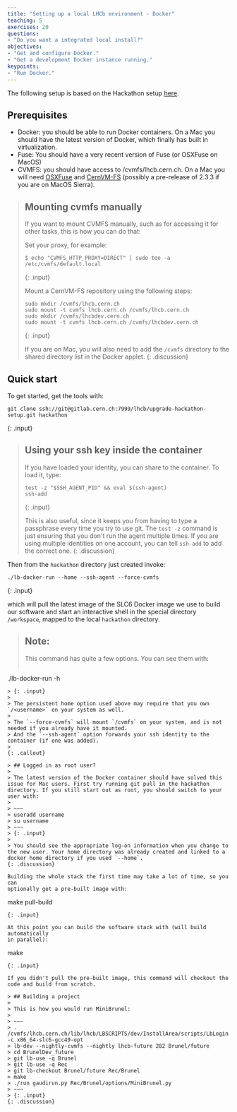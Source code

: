 ```yaml
---
title: "Setting up a local LHCb environment - Docker"
teaching: 5
exercises: 20
questions:
- "Do you want a integrated local install?"
objectives:
- "Get and configure Docker."
- "Get a development Docker instance running."
keypoints:
- "Run Docker."
---
```


The following setup is based on the Hackathon setup [here](https://gitlab.cern.ch/lhcb/upgrade-hackathon-setup).

## Prerequisites
* Docker: you should be able to run Docker containers. On a Mac you should have the latest version of Docker, which finally has built in virtualization.
* Fuse: You should have a very recent version of Fuse (or OSXFuse on MacOS)
* CVMFS: you should have access to /cvmfs/lhcb.cern.ch. On a Mac you will need [OSXFuse](http://osxfuse.github.io/) and [CernVM-FS](http://cernvm.cern.ch/portal/filesystem/cvmfs-2.3) (possibly a pre-release of 2.3.3 if you are on MacOS Sierra).

> ## Mounting cvmfs manually
>
> If you want to mount CVMFS manually, such as for accessing it for other tasks, this is how you can do that:
>
> Set your proxy, for example: 
>
> ~~~
> $ echo "CVMFS_HTTP_PROXY=DIRECT" | sudo tee -a /etc/cvmfs/default.local
> ~~~
> {: .input}
>
> Mount a CernVM-FS repository using the following steps:
> 
> ~~~
> sudo mkdir /cvmfs/lhcb.cern.ch
> sudo mount -t cvmfs lhcb.cern.ch /cvmfs/lhcb.cern.ch
> sudo mkdir /cvmfs/lhcbdev.cern.ch
> sudo mount -t cvmfs lhcb.cern.ch /cvmfs/lhcbdev.cern.ch
> ~~~
> {: .input}
> 
> If you are on Mac, you will also need to add the `/cvmfs` directory to the shared directory list in the Docker applet.
{: .discussion}

## Quick start
To get started, get the tools with:

~~~
git clone ssh://git@gitlab.cern.ch:7999/lhcb/upgrade-hackathon-setup.git hackathon
~~~
{: .input}

> ## Using your ssh key inside the container
> 
> If you have loaded your identity, you can share to the container. To load it, type:
> 
> ~~~
> test -z "$SSH_AGENT_PID" && eval $(ssh-agent)
> ssh-add
> ~~~
> {: .input}
> 
> This is also useful, since it keeps you from having to type a passphrase every time you try to use git. The `test -z` command is just ensuring that you don't run the agent multiple times. If you are using multiple identities on one account, you can tell `ssh-add` to add the correct one.
{: .discussion}

Then from the `hackathon` directory just created invoke:

~~~
./lb-docker-run --home --ssh-agent --force-cvmfs
~~~
{: .input}

which will pull the latest image of the SLC6 Docker image we use to build our
software and start an interactive shell in the special directory `/workspace`,
mapped to the local `hackathon` directory.

> ## Note:
>
> This command has quite a few options. You can see them with:
> 
> ~~~
./lb-docker-run -h
~~~
> {: .input}
> 
> The persistent home option used above may require that you own `/<username>` on your system as well.
>  
> The `--force-cvmfs` will mount `/cvmfs` on your system, and is not needed if you already have it mounted.
> And the `--ssh-agent` option forwards your ssh identity to the container (if one was added).
>
{: .callout}

> ## Logged in as root user?
>
> The latest version of the Docker container should have solved this issue for Mac users. First try running git pull in the hackathon directory. If you still start out as root, you should switch to your user with:
> 
> ~~~
> useradd username
> su username
> ~~~
> {: .input}
> 
> You should see the appropriate log-on information when you change to the new user. Your home directory was already created and linked to a docker home directory if you used `--home`.
{: .discussion}

Building the whole stack the first time may take a lot of time, so you can
optionally get a pre-built image with:

~~~
make pull-build
~~~
{: .input}

At this point you can build the software stack with (will build automatically
in parallel):

~~~
make
~~~
{: .input}

If you didn't pull the pre-built image, this command will checkout the
code and build from scratch.

> ## Building a project
>
> This is how you would run MiniBrunel:
>
> ~~~
> . /cvmfs/lhcb.cern.ch/lib/lhcb/LBSCRIPTS/dev/InstallArea/scripts/LbLogin.sh -c x86_64-slc6-gcc49-opt
> lb-dev --nightly-cvmfs --nightly lhcb-future 282 Brunel/future
> cd BrunelDev_future
> git lb-use -q Brunel
> git lb-use -q Rec
> git lb-checkout Brunel/future Rec/Brunel
> make
> ./run gaudirun.py Rec/Brunel/options/MiniBrunel.py
> ~~~
> {: .input}
{: .discussion}

